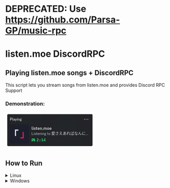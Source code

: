 # DEPRECATED: Use https://github.com/Parsa-GP/music-rpc

# listen.moe DiscordRPC

## Playing listen.moe songs + DiscordRPC
This script lets you stream songs from listen.moe
and provides Discord RPC Support

### Demonstration:
![demonstration](assets/playing.png)


## How to Run
<details>
<summary>Linux</summary>

``` sh
# To run from enviorment
source .venv/bin/activate
# To install the neccesary packages
pip install -r requirements.txt

# Run the script
python listen-moe.py
```
</details>
<details>
<summary>Windows</summary>

``` sh
# To run from enviorment
.venv\Scripts\Activate.ps1
# To install the neccesary packages
pip install -r requirements.txt

# Run the script
python listen-moe.py
```
</details>

